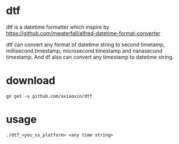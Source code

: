dtf
===

dtf is a datetime formatter which inspire by https://github.com/mwaterfall/alfred-datetime-format-converter

dtf can convert any format of datetime string to second timetamp, millisecond timestamp,  microsecond timestamp and nanasecond timestamp.
And df also can convert any timestamp to datetime string.

# download

    go get -u github.com/axiaoxin/dtf

# usage

    ./dtf_<you_os_platform> <any time string>
